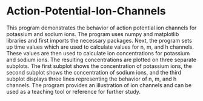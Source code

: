 # Action-Potential-Ion-Channels
This program demonstrates the behavior of action potential ion channels for potassium and sodium ions. The program uses numpy and matplotlib libraries and first imports the necessary packages. Next, the program sets up time values which are used to calculate values for n, m, and h channels. These values are then used to calculate ion concentrations for potassium and sodium ions. The resulting concentrations are plotted on three separate subplots. The first subplot shows the concentration of potassium ions, the second subplot shows the concentration of sodium ions, and the third subplot displays three lines representing the behavior of n, m, and h channels. The program provides an illustration of ion channels and can be used as a teaching tool or reference for further study.
